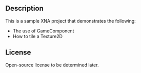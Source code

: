## Description

This is a sample XNA project that demonstrates the following:

* The use of GameComponent
* How to tile a Texture2D

## License

Open-source license to be determined later.